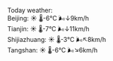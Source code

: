 Today weather:  
Beijing: ☀️   🌡️-6°C 🌬️↓9km/h  
Tianjin: ☀️   🌡️-7°C 🌬️↓11km/h  
Shijiazhuang: ☀️   🌡️-3°C 🌬️↖8km/h  
Tangshan: ☀️   🌡️-6°C 🌬️↘6km/h  
